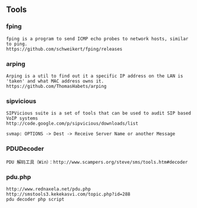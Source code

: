 ## Tools

### fping

	fping is a program to send ICMP echo probes to network hosts, similar to ping.
	https://github.com/schweikert/fping/releases

### arping

	Arping is a util to find out it a specific IP address on the LAN is 'taken' and what MAC address owns it.
	https://github.com/ThomasHabets/arping

### sipvicious

	SIPVicious suite is a set of tools that can be used to audit SIP based VoIP systems
	http://code.google.com/p/sipvicious/downloads/list

	svmap: OPTIONS -> Dest -> Receive Server Name or another Message

### PDUDecoder

	PDU 解码工具（Win）：http://www.scampers.org/steve/sms/tools.htm#decoder

### pdu.php

	http://www.rednaxela.net/pdu.php
	http://smstools3.kekekasvi.com/topic.php?id=288
	pdu decoder php script
